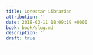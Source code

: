 ```yaml
---
title: Lonestar Librarian
attribution: ''
date: 2018-03-11 18:09:19 +0000
book: book/slug.md
description: ''
draft: true

---
```

